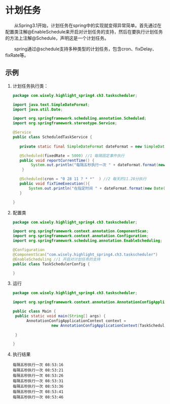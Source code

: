 # 计划任务

&emsp;&emsp;从Spring3.1开始，计划任务在spring中的实现就变得异常简单。首先通过在配置类注解@EnableSchedule来开启对计划任务的支持，然后在要执行计划任务的方法上注解@Schedule，声明这是一个计划任务。

&emsp;&emsp;spring通过@schedule支持多种类型的计划任务，包含cron、fixDelay、fixRate等。

## 示例

1. 计划任务执行类：

   ```java
   package com.wisely.highlight_spring4.ch3.taskscheduler;
   
   import java.text.SimpleDateFormat;
   import java.util.Date;
   
   import org.springframework.scheduling.annotation.Scheduled;
   import org.springframework.stereotype.Service;
   
   @Service
   public class ScheduledTaskService {
   	
   	  private static final SimpleDateFormat dateFormat = new SimpleDateFormat("HH:mm:ss");
   
   	  @Scheduled(fixedRate = 5000) //1 每隔固定事件执行
   	  public void reportCurrentTime() {
   	       System.out.println("每隔五秒执行一次 " + dateFormat.format(new Date()));
   	   }
   
   	  @Scheduled(cron = "0 28 11 ? * *"  ) //2 每天的11.28分执行
   	  public void fixTimeExecution(){
   	      System.out.println("在指定时间 " + dateFormat.format(new Date())+"执行");
   	  }
   
   }
   
   ```

2. 配置类

   ```java
   package com.wisely.highlight_spring4.ch3.taskscheduler;
   
   import org.springframework.context.annotation.ComponentScan;
   import org.springframework.context.annotation.Configuration;
   import org.springframework.scheduling.annotation.EnableScheduling;
   
   @Configuration
   @ComponentScan("com.wisely.highlight_spring4.ch3.taskscheduler")
   @EnableScheduling //1 开启对计划任务的支持
   public class TaskSchedulerConfig {
   
   }
   
   ```

3. 运行

   ```java
   package com.wisely.highlight_spring4.ch3.taskscheduler;
   
   import org.springframework.context.annotation.AnnotationConfigApplicationContext;
   
   public class Main {
   	public static void main(String[] args) {
   		 AnnotationConfigApplicationContext context =
   	                new AnnotationConfigApplicationContext(TaskSchedulerConfig.class);
   		 
   	}
   
   }
   
   ```

4. 执行结果

   ```
   每隔五秒执行一次 08:53:16
   每隔五秒执行一次 08:53:21
   每隔五秒执行一次 08:53:26
   每隔五秒执行一次 08:53:31
   每隔五秒执行一次 08:53:36
   每隔五秒执行一次 08:53:41
   每隔五秒执行一次 08:53:46
   ```
